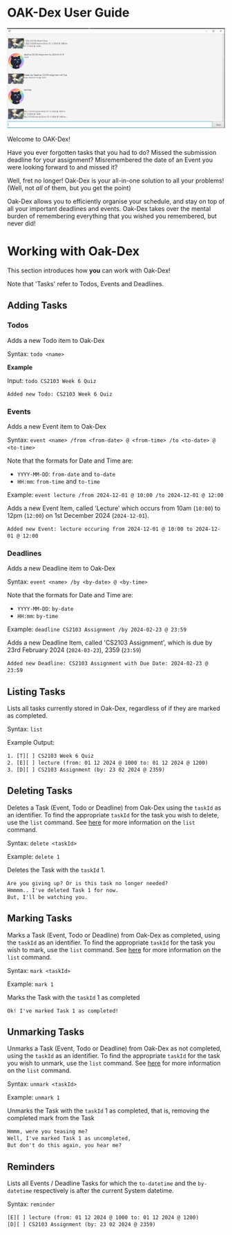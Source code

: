 # OAK-Dex User Guide

![Ui.png](Ui.png)

Welcome to OAK-Dex!

Have you ever forgotten tasks that you had to do? Missed the submission deadline for your assignment? Misremembered the date of an Event you were looking forward to and missed it?

Well, fret no longer! Oak-Dex is your all-in-one solution to all your problems! (Well, not *all* of them, but you get the point)

Oak-Dex allows you to efficiently organise your schedule, and stay on top of all your important deadlines and events. Oak-Dex takes over the mental burden of remembering everything that you wished you remembered, but never did!

# Working with Oak-Dex

This section introduces how **you** can work with Oak-Dex! 

Note that 'Tasks' refer to Todos, Events and Deadlines.

## Adding Tasks

### Todos

Adds a new Todo item to Oak-Dex

Syntax: `todo <name>`

**Example**

Input: `todo CS2103 Week 6 Quiz`

```
Added new Todo: CS2103 Week 6 Quiz
```

### Events

Adds a new Event item to Oak-Dex

Syntax: `event <name> /from <from-date> @ <from-time> /to <to-date> @ <to-time>`

Note that the formats for Date and Time are:
- `YYYY-MM-DD`: `from-date` and `to-date`
- `HH:mm`: `from-time` and `to-time`

Example: `event lecture /from 2024-12-01 @ 10:00 /to 2024-12-01 @ 12:00`

Adds a new Event Item, called 'Lecture' which occurs from 10am (`10:00`) to 12pm (`12:00`) on 1st December 2024 (`2024-12-01`).

```
Added new Event: lecture occuring from 2024-12-01 @ 10:00 to 2024-12-01 @ 12:00
```

### Deadlines

Adds a new Deadline item to Oak-Dex

Syntax: `event <name> /by <by-date> @ <by-time>`

Note that the formats for Date and Time are:
- `YYYY-MM-DD`: `by-date`
- `HH:mm`: `by-time`


Example: `deadline CS2103 Assignment /by 2024-02-23 @ 23:59`

Adds a new Deadline Item, called 'CS2103 Assignment', which is due by 23rd February 2024 (`2024-03-23`), 2359 (`23:59`)

```
Added new Deadline: CS2103 Assignment with Due Date: 2024-02-23 @ 23:59
```
## Listing Tasks

Lists all tasks currently stored in Oak-Dex, regardless of if they are marked as completed.

Syntax: `list`

Example Output:
```
1. [T][ ] CS2103 Week 6 Quiz
2. [E][ ] lecture (from: 01 12 2024 @ 1000 to: 01 12 2024 @ 1200)
3. [D][ ] CS2103 Assignment (by: 23 02 2024 @ 2359)
```

## Deleting Tasks

Deletes a Task (Event, Todo or Deadline) from Oak-Dex using the `taskId` as an identifier.
To find the appropriate `taskId` for the task you wish to delete, use the `list` command.
See [here](#listing-tasks-) for more information on the `list` command.

Syntax: `delete <taskId>`

Example: `delete 1`

Deletes the Task with the `taskId` 1. 

```
Are you giving up? Or is this task no longer needed?
Hmmmm.. I've deleted Task 1 for now.
But, I'll be watching you.
```

## Marking Tasks

Marks a Task (Event, Todo or Deadline) from Oak-Dex as completed, using the `taskId` as an identifier.
To find the appropriate `taskId` for the task you wish to mark, use the `list` command.
See [here](#listing-tasks-) for more information on the `list` command.

Syntax: `mark <taskId>`

Example: `mark 1`

Marks the Task with the `taskId` 1 as completed

```
Ok! I've marked Task 1 as completed!
```

## Unmarking Tasks

Unmarks a Task (Event, Todo or Deadline) from Oak-Dex as not completed, using the `taskId` as an identifier.
To find the appropriate `taskId` for the task you wish to unmark, use the `list` command.
See [here](#listing-tasks-) for more information on the `list` command.

Syntax: `unmark <taskId>`

Example: `unmark 1`

Unmarks the Task with the `taskId` 1 as completed, that is, removing the completed mark from the Task

```
Hmmm, were you teasing me?
Well, I've marked Task 1 as uncompleted,
But don't do this again, you hear me?
```

## Reminders

Lists all Events / Deadline Tasks for which the `to-datetime` and the `by-datetime` respectively is after the current System datetime.

Syntax: `reminder`

```
[E][ ] lecture (from: 01 12 2024 @ 1000 to: 01 12 2024 @ 1200)
[D][ ] CS2103 Assignment (by: 23 02 2024 @ 2359)
```
